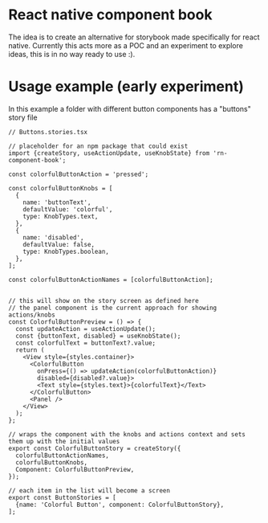 # React native component book

The idea is to create an alternative for storybook made specifically for react native. Currently this acts more as a POC and an experiment to explore ideas, this is in no way ready to use :).


# Usage example (early experiment)

In this example a folder with different button components has a "buttons" story file


```
// Buttons.stories.tsx

// placeholder for an npm package that could exist
import {createStory, useActionUpdate, useKnobState} from 'rn-component-book';

const colorfulButtonAction = 'pressed';

const colorfulButtonKnobs = [
  {
    name: 'buttonText',
    defaultValue: 'colorful',
    type: KnobTypes.text,
  },
  {
    name: 'disabled',
    defaultValue: false,
    type: KnobTypes.boolean,
  },
];

const colorfulButtonActionNames = [colorfulButtonAction];


// this will show on the story screen as defined here
// the panel component is the current approach for showing actions/knobs
const ColorfulButtonPreview = () => {
  const updateAction = useActionUpdate();
  const {buttonText, disabled} = useKnobState();
  const colorfulText = buttonText?.value;
  return (
    <View style={styles.container}>
      <ColorfulButton
        onPress={() => updateAction(colorfulButtonAction)}
        disabled={disabled?.value}>
        <Text style={styles.text}>{colorfulText}</Text>
      </ColorfulButton>
      <Panel />
    </View>
  );
};

// wraps the component with the knobs and actions context and sets them up with the initial values
export const ColorfulButtonStory = createStory({
  colorfulButtonActionNames,
  colorfulButtonKnobs,
  Component: ColorfulButtonPreview,
});

// each item in the list will become a screen
export const ButtonStories = [
  {name: 'Colorful Button', component: ColorfulButtonStory},
];

```

